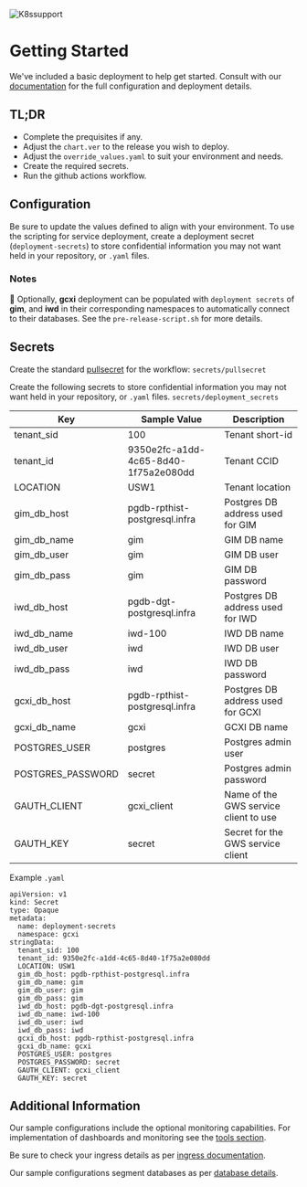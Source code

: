 ![K8ssupport](https://badgen.net/badge/supported%20K8s%20release/1.22/cyan)
# Getting Started
We've included a basic deployment to help get started.
Consult with our [documentation](https://all.docs.genesys.com/PEC-REP/Current/GCXIPEGuide/Overview) for the full configuration and deployment details.

## TL;DR
- Complete the prequisites if any.
- Adjust the `chart.ver` to the release you wish to deploy.
- Adjust the `override_values.yaml` to suit your environment and needs.
- Create the required secrets.
- Run the github actions workflow.

## Configuration

Be sure to update the values defined to align with your environment.
To use the scripting for service deployment, create a deployment secret (`deployment-secrets`) to store confidential information you may not want held in your repository, or `.yaml` files. 

### Notes
:memo: Optionally, **gcxi** deployment can be populated with `deployment secrets` of **gim**, and **iwd** in their corresponding namespaces to automatically connect to their databases. See the `pre-release-script.sh` for more details.

## Secrets 
Create the standard [pullsecret](../#-considerations) for the workflow: 
`secrets/pullsecret`

Create the following secrets to store confidential information you may not want held in your repository, or `.yaml` files. 
`secrets/deployment_secrets`



|Key|Sample Value|Description
|-|-|-
tenant_sid| 100 | Tenant short-id
tenant_id| 9350e2fc-a1dd-4c65-8d40-1f75a2e080dd|Tenant CCID
LOCATION| USW1|Tenant location
gim_db_host| pgdb-rpthist-postgresql.infra | Postgres DB address used for GIM
gim_db_name| gim| GIM DB name
gim_db_user| gim| GIM DB user
gim_db_pass| gim| GIM DB password
iwd_db_host| pgdb-dgt-postgresql.infra | Postgres DB address used for IWD
iwd_db_name| iwd-100| IWD DB name
iwd_db_user| iwd| IWD DB user
iwd_db_pass| iwd| IWD DB password
gcxi_db_host| pgdb-rpthist-postgresql.infra | Postgres DB address used for GCXI
gcxi_db_name| gcxi | GCXI DB name
POSTGRES_USER| postgres | Postgres admin user 
POSTGRES_PASSWORD| secret| Postgres admin password
GAUTH_CLIENT| gcxi_client| Name of the GWS service client to use
GAUTH_KEY| secret |Secret for the GWS service client



Example `.yaml`
```
apiVersion: v1
kind: Secret
type: Opaque
metadata:
  name: deployment-secrets
  namespace: gcxi
stringData:
  tenant_sid: 100
  tenant_id: 9350e2fc-a1dd-4c65-8d40-1f75a2e080dd
  LOCATION: USW1
  gim_db_host: pgdb-rpthist-postgresql.infra
  gim_db_name: gim
  gim_db_user: gim
  gim_db_pass: gim
  iwd_db_host: pgdb-dgt-postgresql.infra
  iwd_db_name: iwd-100
  iwd_db_user: iwd
  iwd_db_pass: iwd
  gcxi_db_host: pgdb-rpthist-postgresql.infra
  gcxi_db_name: gcxi
  POSTGRES_USER: postgres
  POSTGRES_PASSWORD: secret
  GAUTH_CLIENT: gcxi_client
  GAUTH_KEY: secret

```
 

## Additional Information

Our sample configurations include the optional monitoring capabilities. For implementation of dashboards and monitoring see the [tools section](/tools).

Be sure to check your ingress details as per [ingress documentation](/doc/ingress.md).

Our sample configurations segment databases as per [database details](/doc/DATABASE.md).

